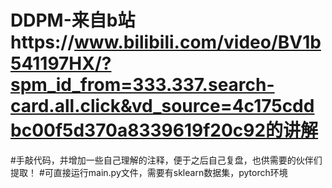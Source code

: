 # DDPM-来自b站https://www.bilibili.com/video/BV1b541197HX/?spm_id_from=333.337.search-card.all.click&vd_source=4c175cddbc00f5d370a8339619f20c92的讲解
#手敲代码，并增加一些自己理解的注释，便于之后自己复盘，也供需要的伙伴们提取！
#可直接运行main.py文件，需要有sklearn数据集，pytorch环境
